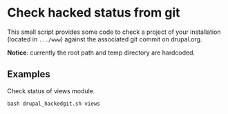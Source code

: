 # Check hacked status from git

This small script provides some code to check a project of your installation (located in `.../www`) against the associated git commit on drupal.org.

**Notice**: currently the root path and temp directory are hardcoded. 

## Examples

Check status of views module.

```
bash drupal_hackedgit.sh views
```